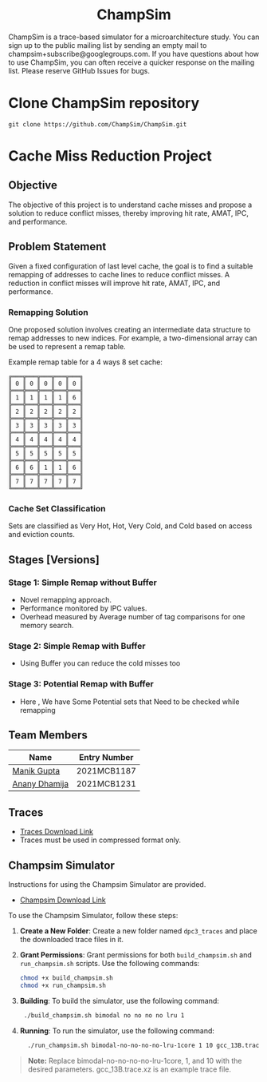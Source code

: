 <p align="center">
  <h1 align="center"> ChampSim </h1>
  <p> ChampSim is a trace-based simulator for a microarchitecture study. You can sign up to the public mailing list by sending an empty mail to champsim+subscribe@googlegroups.com. If you have questions about how to use ChampSim, you can often receive a quicker response on the mailing list. Please reserve GitHub Issues for bugs. <p>
</p>

# Clone ChampSim repository
```
git clone https://github.com/ChampSim/ChampSim.git
```
# Cache Miss Reduction Project

## Objective

The objective of this project is to understand cache misses and propose a solution to reduce conflict misses, thereby improving hit rate, AMAT, IPC, and performance.

## Problem Statement

Given a fixed configuration of last level cache, the goal is to find a suitable remapping of addresses to cache lines to reduce conflict misses. A reduction in conflict misses will improve hit rate, AMAT, IPC, and performance.

### Remapping Solution

One proposed solution involves creating an intermediate data structure to remap addresses to new indices. For example, a two-dimensional array can be used to represent a remap table.

Example remap table for a 4 ways 8 set cache:
```
╔═══╦═══╦═══╦═══╦═══╗
║ 0 ║ 0 ║ 0 ║ 0 ║ 0 ║
╠═══╬═══╬═══╬═══╬═══╣
║ 1 ║ 1 ║ 1 ║ 1 ║ 6 ║
╠═══╬═══╬═══╬═══╬═══╣
║ 2 ║ 2 ║ 2 ║ 2 ║ 2 ║
╠═══╬═══╬═══╬═══╬═══╣
║ 3 ║ 3 ║ 3 ║ 3 ║ 3 ║
╠═══╬═══╬═══╬═══╬═══╣
║ 4 ║ 4 ║ 4 ║ 4 ║ 4 ║
╠═══╬═══╬═══╬═══╬═══╣
║ 5 ║ 5 ║ 5 ║ 5 ║ 5 ║
╠═══╬═══╬═══╬═══╬═══╣
║ 6 ║ 6 ║ 1 ║ 1 ║ 6 ║
╠═══╬═══╬═══╬═══╬═══╣
║ 7 ║ 7 ║ 7 ║ 7 ║ 7 ║
╚═══╩═══╩═══╩═══╩═══╝
```


### Cache Set Classification

Sets are classified as Very Hot, Hot, Very Cold, and Cold based on access and eviction counts.

## Stages [Versions]

### Stage 1: Simple Remap without Buffer

- Novel remapping approach.
- Performance monitored by IPC values.
- Overhead measured by Average number of tag comparisons for one memory search.


### Stage 2: Simple Remap with Buffer

- Using Buffer you can reduce the cold misses too 

### Stage 3: Potential Remap with Buffer

- Here , We have Some Potential sets that Need to be checked while remapping

  
## Team Members

| Name                     | Entry Number |
|--------------------------| -------------|
| [Manik Gupta](https://github.com/manik3003)            | 2021MCB1187  |
| [Anany Dhamija](https://github.com/AnanyDhamija) | 2021MCB1231  |


## Traces 

- [Traces Download Link](https://drive.google.com/drive/folders/1lxbyLJ30uXWaxK7uy_84BHyr5WjlC8Qu?usp=sharing)
- Traces must be used in compressed format only.

## Champsim Simulator

Instructions for using the Champsim Simulator are provided.

- [Champsim Download Link](https://drive.google.com/file/d/1RgT3E2AUDhLu2mxse0W6U7rG4hcGFfCx/view?usp=sharing)


To use the Champsim Simulator, follow these steps:

1. **Create a New Folder**: Create a new folder named `dpc3_traces` and place the downloaded trace files in it.

2. **Grant Permissions**: Grant permissions for both `build_champsim.sh` and `run_champsim.sh` scripts. Use the following commands:
   ```bash
   chmod +x build_champsim.sh
   chmod +x run_champsim.sh

3. **Building**: To build the simulator, use the following command:
   ```bash
    ./build_champsim.sh bimodal no no no no lru 1

4. **Running**: To run the simulator, use the following command:
   ```bash
     ./run_champsim.sh bimodal-no-no-no-no-lru-1core 1 10 gcc_13B.trace.xz
   
> **Note:**  Replace bimodal-no-no-no-no-lru-1core, 1, and 10 with the desired parameters. gcc_13B.trace.xz is an example trace file.

